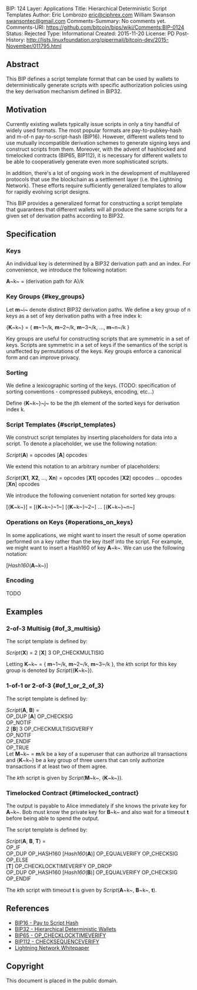 BIP: 124
Layer: Applications
Title: Hierarchical Deterministic Script Templates
Author: Eric Lombrozo <eric@ciphrex.com>
William Swanson <swansontec@gmail.com>
Comments-Summary: No comments yet.
Comments-URI: https://github.com/bitcoin/bips/wiki/Comments:BIP-0124
Status: Rejected
Type: Informational
Created: 2015-11-20
License: PD
Post-History: http://lists.linuxfoundation.org/pipermail/bitcoin-dev/2015-November/011795.html

## Abstract

This BIP defines a script template format that can be used by wallets to
deterministically generate scripts with specific authorization policies
using the key derivation mechanism defined in BIP32.

## Motivation

Currently existing wallets typically issue scripts in only a tiny
handful of widely used formats. The most popular formats are
pay-to-pubkey-hash and m-of-n pay-to-script-hash (BIP16). However,
different wallets tend to use mutually incompatible derivation schemes
to generate signing keys and construct scripts from them. Moreover, with
the advent of hashlocked and timelocked contracts (BIP65, BIP112), it is
necessary for different wallets to be able to cooperatively generate
even more sophisticated scripts.

In addition, there\'s a lot of ongoing work in the development of
multilayered protocols that use the blockchain as a settlement layer
(i.e. the Lightning Network). These efforts require sufficiently
generalized templates to allow for rapidly evolving script designs.

This BIP provides a generalized format for constructing a script
template that guarantees that different wallets will all produce the
same scripts for a given set of derivation paths according to BIP32.

## Specification

### Keys

An individual key is determined by a BIP32 derivation path and an index.
For convenience, we introduce the following notation:

**A**~k~ = (derivation path for A)/k

### Key Groups {#key_groups}

Let **m**~i~ denote distinct BIP32 derivation paths. We define a key
group of n keys as a set of key derivation paths with a free index k:

{**K**~k~} = { **m**~1~/k, **m**~2~/k, **m**~3~/k, \..., **m**~n~/k }

Key groups are useful for constructing scripts that are symmetric in a
set of keys. Scripts are symmetric in a set of keys if the semantics of
the script is unaffected by permutations of the keys. Key groups enforce
a canonical form and can improve privacy.

### Sorting

We define a lexicographic sorting of the keys. (TODO: specification of
sorting conventions - compressed pubkeys, encoding, etc\...)

Define {**K**~k~}~j~ to be the jth element of the sorted keys for
derivation index k.

### Script Templates {#script_templates}

We construct script templates by inserting placeholders for data into a
script. To denote a placeholder, we use the following notation:

*Script*(**A**) = opcodes \[**A**\] opcodes

We extend this notation to an arbitrary number of placeholders:

*Script*(**X1**, **X2**, \..., **Xn**) = opcodes \[**X1**\] opcodes
\[**X2**\] opcodes \... opcodes \[**Xn**\] opcodes

We introduce the following convenient notation for sorted key groups:

\[{**K**~k~}\] = \[{**K**~k~}~1~\] \[{**K**~k~}~2~\] \...
\[{**K**~k~}~n~\]

### Operations on Keys {#operations_on_keys}

In some applications, we might want to insert the result of some
operation performed on a key rather than the key itself into the script.
For example, we might want to insert a Hash160 of key **A**~k~. We can
use the following notation:

\[*Hash160*(**A**~k~)\]

### Encoding

TODO

## Examples

### 2-of-3 Multisig {#of_3_multisig}

The script template is defined by:

*Script*(**X**) = 2 \[**X**\] 3 OP_CHECKMULTISIG

Letting **K**~k~ = { **m**~1~/k, **m**~2~/k, **m**~3~/k }, the *k*th
script for this key group is denoted by *Script*({**K**~k~}).

### 1-of-1 or 2-of-3 {#of_1_or_2_of_3}

The script template is defined by:

*Script*(**A**, **B**) =\
OP_DUP \[**A**\] OP_CHECKSIG\
OP_NOTIF\
2 \[**B**\] 3 OP_CHECKMULTISIGVERIFY\
OP_NOTIF\
OP_ENDIF\
OP_TRUE\
Let **M**~k~ = **m**/k be a key of a superuser that can authorize all
transactions and {**K**~k~} be a key group of three users that can only
authorize transactions if at least two of them agree.

The *k*th script is given by *Script*(**M**~k~, {**K**~k~}).

### Timelocked Contract {#timelocked_contract}

The output is payable to Alice immediately if she knows the private key
for **A**~k~. Bob must know the private key for **B**~k~ and also wait
for a timeout **t** before being able to spend the output.

The script template is defined by:

*Script*(**A**, **B**, **T**) =\
OP_IF\
OP_DUP OP_HASH160 \[*Hash160*(**A**)\] OP_EQUALVERIFY
OP_CHECKSIG\
OP_ELSE\
\[**T**\] OP_CHECKLOCKTIMEVERIFY OP_DROP\
OP_DUP OP_HASH160 \[*Hash160*(**B**)\] OP_EQUALVERIFY
OP_CHECKSIG\
OP_ENDIF

The *k*th script with timeout **t** is given by *Script*(**A**~k~,
**B**~k~, **t**).

## References

-   [BIP16 - Pay to Script Hash](bip-0016.mediawiki "wikilink")
-   [BIP32 - Hierarchical Deterministic
Wallets](bip-0032.mediawiki "wikilink")
-   [BIP65 - OP_CHECKLOCKTIMEVERIFY](bip-0065.mediawiki "wikilink")
-   [BIP112 - CHECKSEQUENCEVERIFY](bip-0112.mediawiki "wikilink")
-   [Lightning Network
Whitepaper](https://lightning.network/lightning-network-paper.pdf "wikilink")

## Copyright

This document is placed in the public domain.
